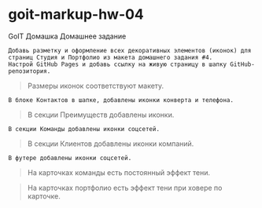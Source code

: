 # goit-markup-hw-04

GoIT Домашка
Домашнее задание

    Добавь разметку и оформление всех декоративных элементов (иконок) для страниц Студия и Портфолио из макета домашнего задания #4.
    Настрой GitHub Pages и добавь ссылку на живую страницу в шапку GitHub-репозитория.

> Размеры иконок соответствуют макету.

    В блоке Контактов в шапке, добавлены иконки конверта и телефона.

> В секции Преимуществ добавлены иконки.

    В секции Команды добавлены иконки соцсетей.

> В секции Клиентов добавлены иконки компаний.

    В футере добавлены иконки соцсетей.

> На карточках команды есть постоянный эффект тени.

> На карточках портфолио есть эффект тени при ховере по карточке.
